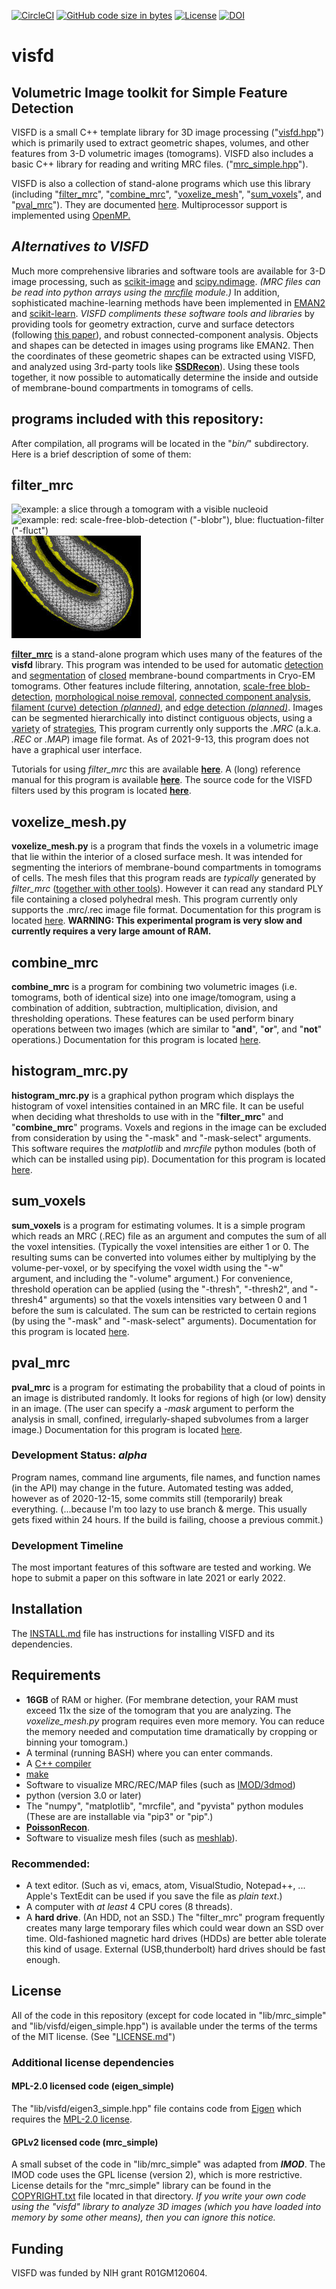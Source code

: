 [![CircleCI](https://circleci.com/gh/jewettaij/visfd.svg?style=svg)](https://circleci.com/gh/jewettaij/visfd)
[![GitHub code size in bytes](https://img.shields.io/github/languages/code-size/jewettaij/visfd)]()
[![License](https://img.shields.io/badge/License-MIT-green.svg)]()
[![DOI](https://zenodo.org/badge/124841397.svg)](https://zenodo.org/badge/latestdoi/124841397)


visfd
===========

## Volumetric Image toolkit for Simple Feature Detection

VISFD is a small C++ template library for 3D image processing
("[visfd.hpp](./lib/visfd/visfd.hpp)")
which is primarily used to extract geometric shapes, volumes, and other features
from 3-D volumetric images (tomograms).
VISFD also includes a basic C++ library for reading and writing MRC files.
("[mrc_simple.hpp](./lib/mrc_simple/mrc_simple.hpp)").

VISFD is also a collection of stand-alone programs
which use this library
(including "[filter_mrc](./doc/doc_filter_mrc.md)",
 "[combine_mrc](./doc/doc_combine_mrc.md)",
 "[voxelize_mesh](./doc/doc_voxelize_mesh.md)",
 "[sum_voxels](./doc/doc_sum_voxels.md)",
 and
 "[pval_mrc](./doc/doc_pval_mrc.md)").
They are documented [here](./doc).
Multiprocessor support is implemented using
[OpenMP.](https://en.wikipedia.org/wiki/OpenMP)


## *Alternatives to VISFD*
Much more comprehensive libraries and software tools are available for 3-D
image processing, such as [scikit-image](https://scikit-image.org) and
[scipy.ndimage](https://docs.scipy.org/doc/scipy/reference/ndimage.html).
*(MRC files can be read into python arrays using the
[mrcfile](https://mrcfile.readthedocs.io/en/latest/readme.html#basic-usage)
module.)*
In addition, sophisticated machine-learning methods have been implemented in
[EMAN2](https://blake.bcm.edu/emanwiki/EMAN2/Programs/tomoseg)
and
[scikit-learn](https://scikit-learn.org).
*VISFD compliments these software tools and libraries*
by providing tools for geometry extraction, curve and surface detectors
(following [this paper](http://dx.doi.org/10.1016/j.jsb.2014.02.015)),
and robust connected-component analysis.
Objects and shapes can be detected in images using programs like EMAN2.
Then the coordinates of these geometric shapes can be extracted using VISFD,
and analyzed using 3rd-party tools like
[**SSDRecon**](https://github.com/mkazhdan/PoissonRecon)).
Using these tools together, it now possible to automatically determine the
inside and outside of membrane-bound compartments in tomograms of cells.



## programs included with this repository:

After compilation, all programs will be located in the "*bin/*" subdirectory.  Here is a brief description of some of them:


## filter_mrc
![example: a slice through a tomogram with a visible nucleoid](./doc/images/nucleoid_example_Hylemonella_gracilis.jpg)
![example: red: scale-free-blob-detection ("-blobr"), blue: fluctuation-filter ("-fluct")](./doc/images/nucleoid_example_Hylemonella_gracilis__red_blob_detection__blue_fluctuation_filter.jpg)
![example: membrane reconstruction using tensor voting and PoissonRecon (after cleaning up with meshlab)](./doc/images/nucleoid_example_Hylemonella_gracilis_inner_membrane.jpg)

**[filter_mrc](./doc/doc_filter_mrc.md)**
is a stand-alone program which uses many of the
features of the **visfd** library.
This program was intended to be used for automatic
[detection](https://www.ncbi.nlm.nih.gov/pubmed/24625523)
and
[segmentation](./doc/doc_voxelize_mesh.md)
of
[closed](https://stackoverflow.com/questions/51149213/how-to-avoid-hole-filling-in-surface-reconstruction)
membrane-bound compartments in Cryo-EM tomograms.
Other features include
filtering,
annotation,
[scale-free blob-detection](https://en.wikipedia.org/wiki/Blob_detection),
[morphological noise removal](https://en.wikipedia.org/wiki/Opening_(morphology)),
[connected component analysis](https://en.wikipedia.org/wiki/Connected-component_labeling),
[filament (curve) detection *(planned)*](./doc/doc_filter_mrc.md#Detecting-curves), and
[edge detection *(planned)*](./doc/doc_filter_mrc.md#-edge-thickness).
Images can be segmented hierarchically into distinct contiguous objects,
using a [variety](https://imagej.net/plugins/classic-watershed#introduction)
of [strategies](./doc/doc_filter_mrc.md#-connect-threshold),
This program currently only supports the *.MRC* (a.k.a. *.REC* or *.MAP*)
image file format.
As of 2021-9-13, this program does not have a graphical user interface.

Tutorials for using *filter_mrc* this are available
[**here**](https://github.com/jewettaij/visfd_tutorials).
A (long) reference manual for this program is available
[**here**](./doc/doc_filter_mrc.md).
The source code for the VISFD filters used by this program is located
[**here**](./lib/visfd/).


## voxelize_mesh.py
**voxelize_mesh.py** is a program that finds the voxels in a volumetric
image that lie within the interior of a closed surface mesh.
It was intended for segmenting the interiors of membrane-bound
compartments in tomograms of cells.
The mesh files that this program reads are *typically* generated by
*filter_mrc* ([together with other tools](./doc/doc_filter_mrc.md#example-3)).
However it can read any standard PLY file containing a closed polyhedral mesh.
This program currently only supports the .mrc/.rec image file format.
Documentation for this program is located
[here](./doc/doc_voxelize_mesh.md).
**WARNING: This experimental program is very slow and currently requires
a very large amount of RAM.**


## combine_mrc
**combine_mrc** is a program for combining two volumetric images (i.e. tomograms, both of identical size) into one image/tomogram, using a combination of addition, subtraction, multiplication, division, and thresholding operations.  These features can be used perform binary operations between two images (which are similar to "**and**", "**or**", and "**not**" operations.)
Documentation for this program is located
[here](./doc/doc_combine_mrc.md).

## histogram_mrc.py
**histogram_mrc.py** is a graphical python program which displays the
histogram of voxel intensities contained in an MRC file.
It can be useful when deciding what thresholds to use
with in the "**filter_mrc**" and "**combine_mrc**" programs.
Voxels and regions in the image can be excluded from consideration
by using the "-mask" and "-mask-select" arguments.
This software requires the *matplotlib* and *mrcfile* python modules
(both of which can be installed using pip).
Documentation for this program is located
[here](./doc/doc_histogram_mrc.md).

## sum_voxels
**sum_voxels** is a program for estimating volumes.
It is a simple program which
reads an MRC (.REC) file as an argument
and computes the sum of all the voxel intensities.
(Typically the voxel intensities are either 1 or 0.
 The resulting sums can be converted into volumes
 either by multiplying by the volume-per-voxel,
 or by specifying the voxel width using the "-w" argument,
 and including the "-volume" argument.)
For convenience, threshold operation can be applied
(using the "-thresh", "-thresh2", and "-thresh4" arguments)
so that the voxels intensities vary between 0 and 1
before the sum is calculated.
The sum can be restricted to certain regions
(by using the "-mask" and "-mask-select" arguments).
Documentation for this program is located
[here](./doc/doc_sum_voxels.md).


## pval_mrc
**pval_mrc** is a program for estimating the probability
that a cloud of points in an image is distributed randomly.
It looks for regions of high (or low) density in an image.
(The user can specify a *-mask* argument to perform the analysis
 in small, confined, irregularly-shaped subvolumes from a larger image.)
Documentation for this program is located
[here](./doc/doc_pval_mrc.md).


### Development Status: *alpha*

Program names, command line arguments, file names, and function names
(in the API) may change in the future.
Automated testing was added,
however as of 2020-12-15, some commits still (temporarily) break everything.
(...because I'm too lazy to use branch & merge.
 This usually gets fixed within 24 hours.
 If the build is failing, choose a previous commit.)


### Development Timeline

The most important features of this software are tested and working.
We hope to submit a paper on this software in late 2021 or early 2022.


## Installation

The [INSTALL.md](INSTALL.md) file has instructions
for installing VISFD and its dependencies.


## Requirements

- **16GB** of RAM or higher.
(For membrane detection, your RAM must exceed 11x the size of the tomogram
 that you are analyzing. The *voxelize_mesh.py* program requires even more
 memory. You can reduce the memory needed and computation time dramatically
 by cropping or binning your tomogram.)
- A terminal (running BASH) where you can enter commands.
- A [C++ compiler](#Supported-compilers)
- [make](https://en.wikipedia.org/wiki/Make_(software))
- Software to visualize MRC/REC/MAP files
(such as [IMOD/3dmod](https://bio3d.colorado.edu/imod/))
- python (version 3.0 or later)
- The "numpy", "matplotlib", "mrcfile", and "pyvista" python modules
  (These are are installable via "pip3" or "pip".)
- [**PoissonRecon**](https://github.com/mkazhdan/PoissonRecon).
- Software to visualize mesh files (such as [meshlab](http://www.meshlab.net)).


### Recommended:

- A text editor.  (Such as vi, emacs, atom, VisualStudio, Notepad++, ...
  Apple's TextEdit can be used if you save the file as *plain text*.)
- A computer with *at least* 4 CPU cores (8 threads).
- A **hard drive**.  (An HDD, not an SSD.)  The "filter_mrc"
  program frequently creates many large temporary files which could wear down
  an SSD over time.  Old-fashioned magnetic hard drives (HDDs) are better able
  tolerate this kind of usage.  External (USB,thunderbolt) hard drives
  should be fast enough.



## License

All of the code in this repository
(except for code located in "lib/mrc_simple" and "lib/visfd/eigen_simple.hpp")
is available under the terms of the terms of the
MIT license.  (See "[LICENSE.md](./LICENSE.md)")


### Additional license dependencies

#### MPL-2.0 licensed code (eigen_simple)
The "lib/visfd/eigen3_simple.hpp" file contains code from
[Eigen](http://eigen.tuxfamily.org) which requires the 
[MPL-2.0 license](lib/eigen_simple/COPYING.MPL2).


#### GPLv2 licensed code (mrc_simple)
A small subset of the code in "lib/mrc_simple" was adapted from ***IMOD***.
The IMOD code uses the GPL license (version 2), which is more restrictive.
License details for the "mrc_simple" library can be found in the
[COPYRIGHT.txt](lib/mrc_simple/COPYRIGHT.txt)
file located in that directory.
*If you write your own code using the "visfd" library to analyze 3D images
(which you have loaded into memory by some other means),
then you can ignore this notice.*


## Funding

VISFD was funded by NIH grant R01GM120604.
